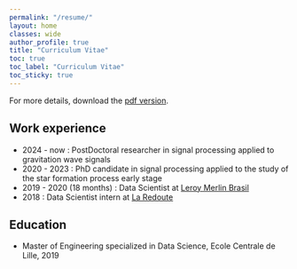 ```yaml
---
permalink: "/resume/"
layout: home
classes: wide
author_profile: true
title: "Curriculum Vitae"
toc: true
toc_label: "Curriculum Vitae"
toc_sticky: true
---
```



For more details, download the [pdf version](/assets/pdfs/CV_PierrePalud.pdf).

## Work experience

* 2024 - now : PostDoctoral researcher in signal processing applied to gravitation wave signals
* 2020 - 2023 : PhD candidate in signal processing applied to the study of the star formation process early stage
* 2019 - 2020 (18 months) : Data Scientist at [Leroy Merlin Brasil](https://www.leroymerlin.com.br/)
* 2018 : Data Scientist intern at [La Redoute](https://www.laredoute.fr/)

## Education

* Master of Engineering specialized in Data Science, Ecole Centrale de Lille, 2019

